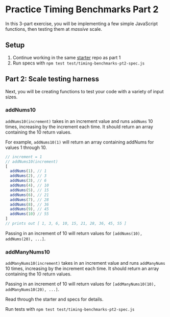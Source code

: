 # Practice Timing Benchmarks Part 2

In this 3-part exercise, you will be implementing a few simple JavaScript
functions, then testing them at _massive_ scale.

## Setup

1. Continue working in the same [starter] repo as part 1
2. Run specs with `npm test test/timing-benchmarks-pt2-spec.js`

## Part 2: Scale testing harness

Next, you will be creating functions to test your code with a variety of
input sizes.

### addNums10

`addNums10(increment)` takes in an increment value and runs `addNums` 10
times, increasing by the increment each time. It should return an array
containing the 10 return values.

For example, `addNums10(1)` will return an array containing addNums for values
1 through 10.

```js
// increment = 1
// addNums10(increment)
[
  addNums(1), // 1
  addNums(2), // 3
  addNums(3), // 6
  addNums(4), // 10
  addNums(5), // 15
  addNums(6), // 21
  addNums(7), // 28
  addNums(8), // 36
  addNums(9), // 45
  addNums(10) // 55
]
// prints out [ 1, 3, 6, 10, 15, 21, 28, 36, 45, 55 ]
```

Passing in an increment of 10 will return values for `[addNums(10),
addNums(20), ...]`.

### addManyNums10

`addManyNums10(increment)` takes in an increment value and runs `addManyNums`
10 times, increasing by the increment each time. It should return an array
containing the 10 return values.

Passing in an increment of 10 will return values for `[addManyNums10(10),
addManyNums10(20), ...]`.

Read through the starter and specs for details.

Run tests with `npm test test/timing-benchmarks-pt2-spec.js`

[starter]: https://github.com/appacademy-starters/practice-timing-benchmarks